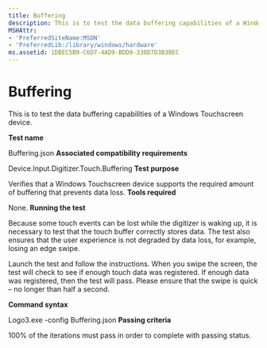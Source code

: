```yaml
---
title: Buffering
description: This is to test the data buffering capabilities of a Windows Touchscreen device.
MSHAttr:
- 'PreferredSiteName:MSDN'
- 'PreferredLib:/library/windows/hardware'
ms.assetid: 1DBEC5B9-C6D7-4AD9-BDD9-330D7D3B3BEC
---
```


#  Buffering


This is to test the data buffering capabilities of a Windows Touchscreen device.

**Test name**

Buffering.json
**Associated compatibility requirements**

Device.Input.Digitizer.Touch.Buffering
**Test purpose**

Verifies that a Windows Touchscreen device supports the required amount of buffering that prevents data loss.
**Tools required**

None.
**Running the test**

Because some touch events can be lost while the digitizer is waking up, it is necessary to test that the touch buffer correctly stores data. The test also ensures that the user experience is not degraded by data loss, for example, losing an edge swipe.

Launch the test and follow the instructions. When you swipe the screen, the test will check to see if enough touch data was registered. If enough data was registered, then the test will pass. Please ensure that the swipe is quick – no longer than half a second.

**Command syntax**

Logo3.exe -config Buffering.json
**Passing criteria**

100% of the iterations must pass in order to complete with passing status.
 

 






